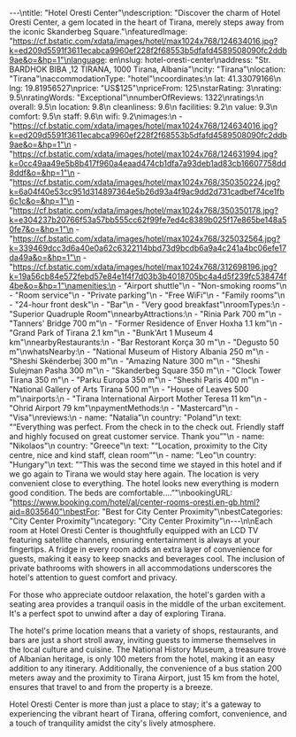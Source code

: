 ---\ntitle: "Hotel Oresti Center"\ndescription: "Discover the charm of Hotel Oresti Center, a gem located in the heart of Tirana, merely steps away from the iconic Skanderbeg Square."\nfeaturedImage: "https://cf.bstatic.com/xdata/images/hotel/max1024x768/124634016.jpg?k=ed209d5591f3611ecabca9960ef228f2f68553b5dfafd4589508090fc2ddb9ae&o=&hp=1"\nlanguage: en\nslug: hotel-oresti-center\naddress: "Str. BARDHOK BIBA ,12 TIRANA, 1000 Tirana, Albania"\ncity: "Tirana"\nlocation: "Tirana"\naccommodationType: "hotel"\ncoordinates:\n  lat: 41.33079166\n  lng: 19.81956527\nprice: "US$125"\npriceFrom: 125\nstarRating: 3\nrating: 9.5\nratingWords: "Exceptional"\nnumberOfReviews: 1322\nratings:\n  overall: 9.5\n  location: 9.8\n  cleanliness: 9.6\n  facilities: 9.2\n  value: 9.3\n  comfort: 9.5\n  staff: 9.6\n  wifi: 9.2\nimages:\n  - "https://cf.bstatic.com/xdata/images/hotel/max1024x768/124634016.jpg?k=ed209d5591f3611ecabca9960ef228f2f68553b5dfafd4589508090fc2ddb9ae&o=&hp=1"\n  - "https://cf.bstatic.com/xdata/images/hotel/max1024x768/124631994.jpg?k=0cc49aa49e5b8b417f960a4eaad474cb1dfa7a93deb1ad83cb16607758dd8ddf&o=&hp=1"\n  - "https://cf.bstatic.com/xdata/images/hotel/max1024x768/350350224.jpg?k=6a04f40e53cc951d314897364e5b26d93a4f9ac9dd2d731cadbef74ce1fb6c1c&o=&hp=1"\n  - "https://cf.bstatic.com/xdata/images/hotel/max1024x768/350350178.jpg?k=e304237b20766f53a57bb555cc62f99fe7ed4c8389b025f17e865be148a50fe7&o=&hp=1"\n  - "https://cf.bstatic.com/xdata/images/hotel/max1024x768/325032564.jpg?k=339469dcc3d6a40e0a62c6322114bbd73d9bcdb6a9a4c241a4bc06efe17da49a&o=&hp=1"\n  - "https://cf.bstatic.com/xdata/images/hotel/max1024x768/312698196.jpg?k=19a56cb84e572febd57e84e1f4f7d03b3b4018705bc4a4d5f239fc538474f4be&o=&hp=1"\namenities:\n  - "Airport shuttle"\n  - "Non-smoking rooms"\n  - "Room service"\n  - "Private parking"\n  - "Free WiFi"\n  - "Family rooms"\n  - "24-hour front desk"\n  - "Bar"\n  - "Very good breakfast"\nroomTypes:\n  - "Superior Quadruple Room"\nnearbyAttractions:\n  - "Rinia Park 700 m"\n  - "Tanners' Bridge 700 m"\n  - "Former Residence of Enver Hoxha 1.1 km"\n  - "Grand Park of Tirana 2.1 km"\n  - "Bunk'Art 1 Museum 4 km"\nnearbyRestaurants:\n  - "Bar Restorant Korça 30 m"\n  - "Degusto 50 m"\nwhatsNearby:\n  - "National Museum of History Albania 250 m"\n  - "Sheshi Skënderbej 300 m"\n  - "Amazing Nature 300 m"\n  - "Sheshi Sulejman Pasha 300 m"\n  - "Skanderbeg Square 350 m"\n  - "Clock Tower Tirana 350 m"\n  - "Parku Europa 350 m"\n  - "Sheshi Paris 400 m"\n  - "National Gallery of Arts Tirana 500 m"\n  - "House of Leaves 500 m"\nairports:\n  - "Tirana International Airport Mother Teresa 11 km"\n  - "Ohrid Airport 79 km"\npaymentMethods:\n  - "Mastercard"\n  - "Visa"\nreviews:\n  - name: "Natalia"\n    country: "Poland"\n    text: "“Everything was perfect. From the check in to the check out. Friendly staff and highly focused on great customer service. Thank you”"\n  - name: "Nikolaos"\n    country: "Greece"\n    text: "“Location, proximity to the City centre, nice and kind staff, clean room”"\n  - name: "Leo"\n    country: "Hungary"\n    text: "“This was the second time we stayed in this hotel and if we go again to Tirana we would stay here again. The location is very convenient close to everything. The hotel looks new everything is modern good condition. The beds are comfortable....”"\nbookingURL: "https://www.booking.com/hotel/al/center-rooms-oresti.en-gb.html?aid=8035640"\nbestFor: "Best for City Center Proximity"\nbestCategories: "City Center Proximity"\ncategory: "City Center Proximity"\n---\n\nEach room at Hotel Oresti Center is thoughtfully equipped with an LCD TV featuring satellite channels, ensuring entertainment is always at your fingertips. A fridge in every room adds an extra layer of convenience for guests, making it easy to keep snacks and beverages cool. The inclusion of private bathrooms with showers in all accommodations underscores the hotel's attention to guest comfort and privacy.

For those who appreciate outdoor relaxation, the hotel's garden with a seating area provides a tranquil oasis in the middle of the urban excitement. It's a perfect spot to unwind after a day of exploring Tirana.

The hotel's prime location means that a variety of shops, restaurants, and bars are just a short stroll away, inviting guests to immerse themselves in the local culture and cuisine. The National History Museum, a treasure trove of Albanian heritage, is only 100 meters from the hotel, making it an easy addition to any itinerary. Additionally, the convenience of a bus station 200 meters away and the proximity to Tirana Airport, just 15 km from the hotel, ensures that travel to and from the property is a breeze.

Hotel Oresti Center is more than just a place to stay; it's a gateway to experiencing the vibrant heart of Tirana, offering comfort, convenience, and a touch of tranquility amidst the city's lively atmosphere.